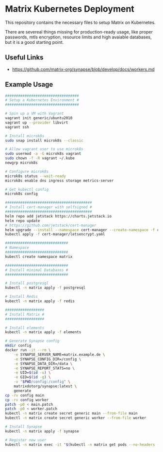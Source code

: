 # Matrix Kubernetes Deployment

This repository contains the necessary files to setup Matrix on Kubernetes.

There are severeal things missing for production-ready usage, like proper passwords, mtls encryption, resource limits and high avaiable databases, but it is a good starting point.

## Useful Links

* https://github.com/matrix-org/synapse/blob/develop/docs/workers.md

## Example Usage

```bash
##################################
# Setup a Kubernetes Environment #
##################################

# Spin up a VM with Vagrant
vagrant init generic/ubuntu2010
vagrant up --provider libvirt
vagrant ssh

# Install microk8s
sudo snap install microk8s --classic

# Allow vagrant user to use microk8s
sudo usermod -a -G microk8s vagrant
sudo chown -f -R vagrant ~/.kube
newgrp microk8s

# Configure microk8s
microk8s status --wait-ready
microk8s enable dns ingress storage metrics-server

# Get kubectl config
microk8s config

########################################
# Install cert-manager with selfsigned #
########################################
helm repo add jetstack https://charts.jetstack.io
helm repo update
# https://github.com/jetstack/cert-manager
helm upgrade --install --namespace cert-manager --create-namespace -f cert-manager/cert-manager.yaml cert-manager jetstack/cert-manager
kubectl apply -f cert-manager/letsencrypt.yaml

#############################
# Namespace
#############################
kubectl create namespace matrix

#############################
# Install minimal Databases #
#############################

# Install postgresql
kubectl -n matrix apply -f postgresql

# Install Redis
kubectl -n matrix apply -f redis

##################
# Install Matrix #
##################

# Install elements
kubectl -n matrix apply -f elements

# Generate Synapse config
mkdir config
docker run -it --rm \
    -e SYNAPSE_SERVER_NAME=matrix.example.de \
    -e SYNAPSE_CONFIG_DIR=/config \
    -e SYNAPSE_DATA_DIR=/data \
    -e SYNAPSE_REPORT_STATS=no \
    -e UID=$(id -u) \
    -e GID=$(id -g) \
    -v "$PWD/config:/config" \
    matrixdotorg/synapse:latest \
    generate
cp -rv config main
cp -rv config worker
patch -p0 < main.patch
patch -p0 < worker.patch
kubectl -n matrix create secret generic main --from-file main
kubectl -n matrix create secret generic worker --from-file worker

# Install Synapse
kubectl -n matrix apply -f synapse

# Register new user
kubectl -n matrix exec -it "$(kubectl -n matrix get pods --no-headers -o custom-columns=":metadata.name" -l app.kubernetes.io/instance=matrix,app.kubernetes.io/name=synapse-main)" -c synapse -- register_new_matrix_user -c /config/homeserver.yaml http://synapse-main:80
```
